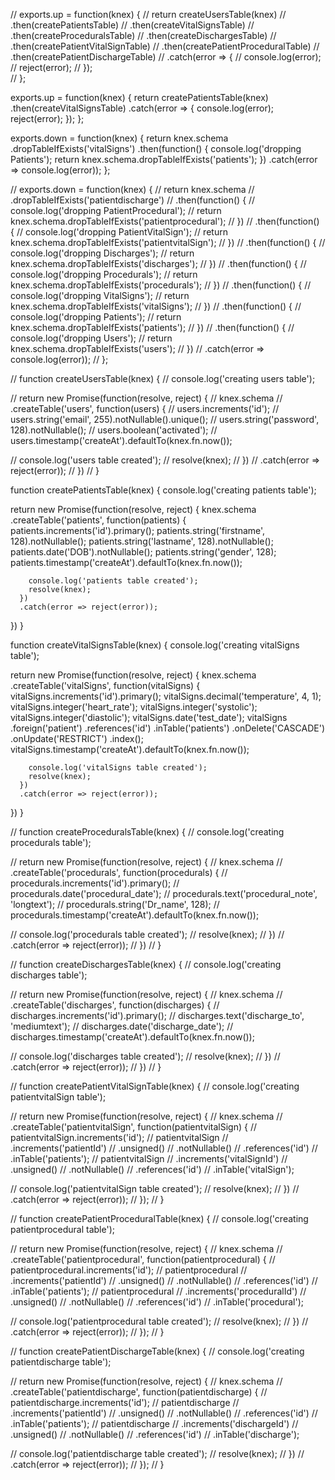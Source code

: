 
// exports.up = function(knex) {
//   return createUsersTable(knex)
//     .then(createPatientsTable)
//     .then(createVitalSignsTable)
//     .then(createProceduralsTable)
//     .then(createDischargesTable)
//     .then(createPatientVitalSignTable)
//     .then(createPatientProceduralTable)
//     .then(createPatientDischargeTable)
//     .catch(error => {
//       console.log(error);
//       reject(error);
//     });  
// };

exports.up = function(knex) {
  return createPatientsTable(knex)
    .then(createVitalSignsTable) 
    .catch(error => {
      console.log(error);
      reject(error);
    });
};

exports.down = function(knex) {
  return knex.schema
    .dropTableIfExists('vitalSigns')
    .then(function() {
      console.log('dropping Patients');
      return knex.schema.dropTableIfExists('patients');
    })
    .catch(error => console.log(error));
};

// exports.down = function(knex) {
//   return knex.schema
//     .dropTableIfExists('patientdischarge')
//     .then(function() {
//       console.log('dropping PatientProcedural');
//       return knex.schema.dropTableIfExists('patientprocedural');
//     })
//     .then(function() {
//       console.log('dropping PatientVitalSign');
//       return knex.schema.dropTableIfExists('patientvitalSign');
//     })
//     .then(function() {
//       console.log('dropping Discharges');
//       return knex.schema.dropTableIfExists('discharges');
//     })
//     .then(function() {
//       console.log('dropping Procedurals');
//       return knex.schema.dropTableIfExists('procedurals');
//     })
//     .then(function() {
//       console.log('dropping VitalSigns');
//       return knex.schema.dropTableIfExists('vitalSigns');
//     })
//     .then(function() {
//       console.log('dropping Patients');
//       return knex.schema.dropTableIfExists('patients');
//     })
//     .then(function() {
//       console.log('dropping Users');
//       return knex.schema.dropTableIfExists('users');
//     })
//     .catch(error => console.log(error));
// };

// function createUsersTable(knex) {
//   console.log('creating users table');

//   return new Promise(function(resolve, reject) {
//     knex.schema
//       .createTable('users', function(users) {
//         users.increments('id');
//         users.string('email', 255).notNullable().unique();
//         users.string('password', 128).notNullable();
//         users.boolean('activated');
//         users.timestamp('createAt').defaultTo(knex.fn.now());

//         console.log('users table created');
//         resolve(knex);
//       })
//       .catch(error => reject(error));
//   })
// }

function createPatientsTable(knex) {
  console.log('creating patients table');

  return new Promise(function(resolve, reject) {
    knex.schema
      .createTable('patients', function(patients) {
        patients.increments('id').primary();
        patients.string('firstname', 128).notNullable();
        patients.string('lastname', 128).notNullable();
        patients.date('DOB').notNullable();
        patients.string('gender', 128);
        patients.timestamp('createAt').defaultTo(knex.fn.now()); 
        
        console.log('patients table created');
        resolve(knex);
      })
      .catch(error => reject(error));
  })
}

function createVitalSignsTable(knex) {
  console.log('creating vitalSigns table');

  return new Promise(function(resolve, reject) {
    knex.schema
      .createTable('vitalSigns', function(vitalSigns) {
        vitalSigns.increments('id').primary();
        vitalSigns.decimal('temperature', 4, 1);
        vitalSigns.integer('heart_rate');
        vitalSigns.integer('systolic');
        vitalSigns.integer('diastolic');
        vitalSigns.date('test_date');
        vitalSigns
          .foreign('patient')
          .references('id')
          .inTable('patients')
          .onDelete('CASCADE')
          .onUpdate('RESTRICT')
          .index();
        vitalSigns.timestamp('createAt').defaultTo(knex.fn.now());

        console.log('vitalSigns table created');
        resolve(knex);
      })
      .catch(error => reject(error));
  })
} 

// function createProceduralsTable(knex) {
//   console.log('creating procedurals table');

//   return new Promise(function(resolve, reject) {
//     knex.schema
//       .createTable('procedurals', function(procedurals) {
//         procedurals.increments('id').primary();
//         procedurals.date('procedural_date');
//         procedurals.text('procedural_note', 'longtext');
//         procedurals.string('Dr_name', 128);
//         procedurals.timestamp('createAt').defaultTo(knex.fn.now());

//         console.log('procedurals table created');
//         resolve(knex);
//       })
//       .catch(error => reject(error));
//   })
// }

// function createDischargesTable(knex) {
//   console.log('creating discharges table');

//   return new Promise(function(resolve, reject) {
//     knex.schema
//       .createTable('discharges', function(discharges) {
//         discharges.increments('id').primary();
//         discharges.text('discharge_to', 'mediumtext');
//         discharges.date('discharge_date');
//         discharges.timestamp('createAt').defaultTo(knex.fn.now());

//         console.log('discharges table created');
//         resolve(knex);
//       })
//       .catch(error => reject(error));
//   })
// }

// function createPatientVitalSignTable(knex) {
//   console.log('creating patientvitalSign table');

//   return new Promise(function(resolve, reject) {
//     knex.schema
//       .createTable('patientvitalSign', function(patientvitalSign) {
//         patientvitalSign.increments('id');
//         patientvitalSign
//           .increments('patientId')
//           .unsigned()
//           .notNullable()
//           .references('id')
//           .inTable('patients');
//         patientvitalSign
//           .increments('vitalSignId')
//           .unsigned()
//           .notNullable()
//           .references('id')
//           .inTable('vitalSign');

//         console.log('patientvitalSign table created');
//         resolve(knex);
//       })
//       .catch(error => reject(error));
//   });
// }

// function createPatientProceduralTable(knex) {
//   console.log('creating patientprocedural table');

//   return new Promise(function(resolve, reject) {
//     knex.schema
//       .createTable('patientprocedural', function(patientprocedural) {
//         patientprocedural.increments('id');
//         patientprocedural
//           .increments('patientId')
//           .unsigned()
//           .notNullable()
//           .references('id')
//           .inTable('patients');
//           patientprocedural
//           .increments('proceduralId')
//           .unsigned()
//           .notNullable()
//           .references('id')
//           .inTable('procedural');

//         console.log('patientprocedural table created');
//         resolve(knex);
//       })
//       .catch(error => reject(error));
//   });
// }

// function createPatientDischargeTable(knex) {
//   console.log('creating patientdischarge table');

//   return new Promise(function(resolve, reject) {
//     knex.schema
//       .createTable('patientdischarge', function(patientdischarge) {
//         patientdischarge.increments('id');
//         patientdischarge
//           .increments('patientId')
//           .unsigned()
//           .notNullable()
//           .references('id')
//           .inTable('patients');
//           patientdischarge
//           .increments('dischargeId')
//           .unsigned()
//           .notNullable()
//           .references('id')
//           .inTable('discharge');

//         console.log('patientdischarge table created');
//         resolve(knex);
//       })
//       .catch(error => reject(error));
//   });
// }
